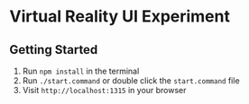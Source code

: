 # Virtual Reality UI Experiment

## Getting Started

1. Run `npm install` in the terminal
2. Run `./start.command` or double click the `start.command` file
3. Visit `http://localhost:1315` in your browser
